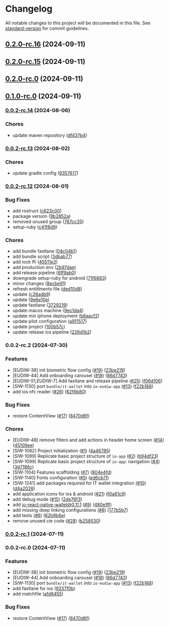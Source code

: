 # Changelog

All notable changes to this project will be documented in this file. See [standard-version](https://github.com/conventional-changelog/standard-version) for commit guidelines.

## [0.2.0-rc.16](https://github.com/pagopa/io-eudiw-app/compare/0.2.0-rc.15...0.2.0-rc.16) (2024-09-11)

## [0.2.0-rc.15](https://github.com/pagopa/io-eudiw-app/compare/0.2.0-rc.0...0.2.0-rc.1) (2024-09-11)

## [0.2.0-rc.0](https://github.com/pagopa/io-eudiw-app/compare/0.1.0-rc.0...0.2.0-rc.0) (2024-09-11)

## [0.1.0-rc.0](https://github.com/pagopa/io-eudiw-app/compare/0.0.2-rc.14...0.1.0-rc.0) (2024-09-11)

### [0.0.2-rc.14](https://github.com/pagopa/io-eudiw-app/compare/0.0.2-rc.13...0.0.2-rc.14) (2024-08-06)

### Chores

- update maven repository ([df437b4](https://github.com/pagopa/io-eudiw-app/commit/df437b4825e1675a294bed0bbf1dff202e34145e))

### [0.0.2-rc.13](https://github.com/pagopa/io-eudiw-app/compare/0.0.2-rc.12...0.0.2-rc.13) (2024-08-02)

### Chores

- update gradle config ([9357617](https://github.com/pagopa/io-eudiw-app/commit/935761754ebaeac725a79f09e0adaae266761019))

### [0.0.2-rc.12](https://github.com/pagopa/io-eudiw-app/compare/0.0.2-rc.2...0.0.2-rc.12) (2024-08-01)

### Bug Fixes

- add rostruct ([c623c00](https://github.com/pagopa/io-eudiw-app/commit/c623c00ccf73c8ce405c4120b08a91244d03dfa7))
- package version ([9b2852a](https://github.com/pagopa/io-eudiw-app/commit/9b2852a848f7f4c1bf536e7b8656cfdb8c9e6999))
- removed unused group ([767cc35](https://github.com/pagopa/io-eudiw-app/commit/767cc35175d7224c8a4d387d938eafefb12d765c))
- setup-ruby ([c41f8d9](https://github.com/pagopa/io-eudiw-app/commit/c41f8d98dd783a775b747a3310c9669656bf2147))

### Chores

- add bundle fastlane ([04c04b1](https://github.com/pagopa/io-eudiw-app/commit/04c04b1d4da0259728608e45a33f30f48dfa4313))
- add bundle script ([3dbab77](https://github.com/pagopa/io-eudiw-app/commit/3dbab7716d31f726b5b2b7150bc79b8b7a732846))
- add lock ffi ([45511e3](https://github.com/pagopa/io-eudiw-app/commit/45511e3563021b424be7294fc21a7813fb36e697))
- add production env ([2b97dae](https://github.com/pagopa/io-eudiw-app/commit/2b97dae0809f3e02f32ce4124a668e428c9f5362))
- add release pipeline ([6ff9ab0](https://github.com/pagopa/io-eudiw-app/commit/6ff9ab0e785d0b6da82f8e8d258e847dd2063ed0))
- downgrade setup-ruby for android ([71f6663](https://github.com/pagopa/io-eudiw-app/commit/71f66639a09d427ac4e41e58ea510c4afc0bd994))
- minor changes ([8ecbe91](https://github.com/pagopa/io-eudiw-app/commit/8ecbe91b35ec3ec2338e340002965e5d5d23351f))
- refresh entitlments file ([ded10d8](https://github.com/pagopa/io-eudiw-app/commit/ded10d875b72774be44a4d24e02661b17c1c369c))
- update ([c26adb9](https://github.com/pagopa/io-eudiw-app/commit/c26adb9e735fddea2615b2546b8ffee351076c78))
- update ([9e6e10e](https://github.com/pagopa/io-eudiw-app/commit/9e6e10ebd76780ee2ab6230dc230ed6b920ee53c))
- update fastlane ([3729219](https://github.com/pagopa/io-eudiw-app/commit/372921970191f8fefa270faad5ed03b5636fa33f))
- update macos machine ([9ec1da4](https://github.com/pagopa/io-eudiw-app/commit/9ec1da4065c16d06982d97121b73518cc69885ec))
- update min iphone deployment ([b8aacf2](https://github.com/pagopa/io-eudiw-app/commit/b8aacf246442ee62cf7d7f48ece01a7c242def37))
- update pilot configuration ([a911517](https://github.com/pagopa/io-eudiw-app/commit/a911517a18101645a4a98161e68b77a7ec3e8bd5))
- update project ([100b57c](https://github.com/pagopa/io-eudiw-app/commit/100b57c066fda51876355866f3db5a40e15da947))
- update release ios pipeline ([226d1b2](https://github.com/pagopa/io-eudiw-app/commit/226d1b24fdbf8b41575534ebfeb24ef6d28a99b2))

### 0.0.2-rc.2 (2024-07-30)

### Features

- [EUDIW-38] init biometric flow config ([#19](https://github.com/pagopa/io-eudiw-app/issues/19)) ([23be219](https://github.com/pagopa/io-eudiw-app/commit/23be219be002f2a051139aabd42e0a04c337c0e1))
- [EUDIW-44] Add onboarding carousel ([#18](https://github.com/pagopa/io-eudiw-app/issues/18)) ([86d7743](https://github.com/pagopa/io-eudiw-app/commit/86d7743bdaccd8e93222f1c4f5b29ccd454fedae))
- [EUDIW-51,EUDIW-7] Add fastlane and release pipeline ([#25](https://github.com/pagopa/io-eudiw-app/issues/25)) ([f06d106](https://github.com/pagopa/io-eudiw-app/commit/f06d106853543741e3fbf207cc2a46bfcd6210bd))
- [SIW-1130] port `bundle/it-wallet` into `io-eudiw-app` ([#13](https://github.com/pagopa/io-eudiw-app/issues/13)) ([f22b188](https://github.com/pagopa/io-eudiw-app/commit/f22b18880ebfac0c1fae42b1e3b072b5ab97d0d0))
- add ios nfc reader ([#26](https://github.com/pagopa/io-eudiw-app/issues/26)) ([62f6b80](https://github.com/pagopa/io-eudiw-app/commit/62f6b80fdc1666dee6e03d85896918aa9417cf7d))

### Bug Fixes

- restore ContentView ([#17](https://github.com/pagopa/io-eudiw-app/issues/17)) ([8470d6f](https://github.com/pagopa/io-eudiw-app/commit/8470d6fc2ddfd86f695adae96d9da72439964b45))

### Chores

- [EUDIW-48] remove filters and add actions in header home screen ([#14](https://github.com/pagopa/io-eudiw-app/issues/14)) ([45109ee](https://github.com/pagopa/io-eudiw-app/commit/45109ee8d07fcdc0fe32f3de2b5e5cc4f8671be8))
- [SIW-1082] Project initialization ([#1](https://github.com/pagopa/io-eudiw-app/issues/1)) ([4a46785](https://github.com/pagopa/io-eudiw-app/commit/4a46785567a29597ecf75864020007657696d744))
- [SIW-1099] Replicate basic project structure of `io-app` ([#2](https://github.com/pagopa/io-eudiw-app/issues/2)) ([b94df23](https://github.com/pagopa/io-eudiw-app/commit/b94df230260e5eed12419bd4fae71d8d5eae006b))
- [SIW-1099] Replicate basic project structure of `io-app`: navigation ([#4](https://github.com/pagopa/io-eudiw-app/issues/4)) ([3d7186c](https://github.com/pagopa/io-eudiw-app/commit/3d7186c7030f75a87a90ad39aa3826f9d541253f))
- [SIW-1104] Features scaffolding ([#7](https://github.com/pagopa/io-eudiw-app/issues/7)) ([804e4fd](https://github.com/pagopa/io-eudiw-app/commit/804e4fdefbc2f021a8d2757efd83b14a319463f0))
- [SIW-1140] Fonts configuration ([#5](https://github.com/pagopa/io-eudiw-app/issues/5)) ([ed6cb7f](https://github.com/pagopa/io-eudiw-app/commit/ed6cb7fb166ca927817abfaa194871b2172e4385))
- [SIW-1241] add packages required for IT wallet integration ([#10](https://github.com/pagopa/io-eudiw-app/issues/10)) ([d4a2026](https://github.com/pagopa/io-eudiw-app/commit/d4a2026302daf7ddf2e0482667e2fe31c811f328))
- add application icons for ios & android ([#21](https://github.com/pagopa/io-eudiw-app/issues/21)) ([f0a61c9](https://github.com/pagopa/io-eudiw-app/commit/f0a61c981d8e93b3fdb383407e0676b6b4fe583b))
- add debug mode ([#15](https://github.com/pagopa/io-eudiw-app/issues/15)) ([2de76f3](https://github.com/pagopa/io-eudiw-app/commit/2de76f3ae8a947839cecf7277e0d087efec946fc))
- add io-react-native-wallet@0.11.1 ([#9](https://github.com/pagopa/io-eudiw-app/issues/9)) ([480e1ff](https://github.com/pagopa/io-eudiw-app/commit/480e1ff9689b4add6a7f6cf4e4972682f3ea9842))
- add missing deep linking configurations ([#8](https://github.com/pagopa/io-eudiw-app/issues/8)) ([177b5b7](https://github.com/pagopa/io-eudiw-app/commit/177b5b7971a561299edf06b35c57a7e561f5440f))
- add tests ([#6](https://github.com/pagopa/io-eudiw-app/issues/6)) ([62b9b6e](https://github.com/pagopa/io-eudiw-app/commit/62b9b6eefaa7fb85e014c85718856f0c9c22a795))
- remove unused cie code ([#28](https://github.com/pagopa/io-eudiw-app/issues/28)) ([b258530](https://github.com/pagopa/io-eudiw-app/commit/b2585302fe14881346dc011e6455561970192170))

### [0.0.2-rc.1](https://github.com/pagopa/io-eudiw-app/compare/0.0.2-rc.0...0.0.2-rc.1) (2024-07-11)

### 0.0.2-rc.0 (2024-07-11)

### Features

- [EUDIW-38] init biometric flow config ([#19](https://github.com/pagopa/io-eudiw-app/issues/19)) ([23be219](https://github.com/pagopa/io-eudiw-app/commit/23be219be002f2a051139aabd42e0a04c337c0e1))
- [EUDIW-44] Add onboarding carousel ([#18](https://github.com/pagopa/io-eudiw-app/issues/18)) ([86d7743](https://github.com/pagopa/io-eudiw-app/commit/86d7743bdaccd8e93222f1c4f5b29ccd454fedae))
- [SIW-1130] port `bundle/it-wallet` into `io-eudiw-app` ([#13](https://github.com/pagopa/io-eudiw-app/issues/13)) ([f22b188](https://github.com/pagopa/io-eudiw-app/commit/f22b18880ebfac0c1fae42b1e3b072b5ab97d0d0))
- add fastlane for ios ([9337f0b](https://github.com/pagopa/io-eudiw-app/commit/9337f0ba99e8ba23f279f884d7aa9ad791ce9864))
- add matchfile ([afd8455](https://github.com/pagopa/io-eudiw-app/commit/afd84550ec644e4651f56e0f89e611d11ee6e9b8))

### Bug Fixes

- restore ContentView ([#17](https://github.com/pagopa/io-eudiw-app/issues/17)) ([8470d6f](https://github.com/pagopa/io-eudiw-app/commit/8470d6fc2ddfd86f695adae96d9da72439964b45))
